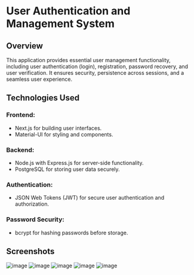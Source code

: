 # User Authentication and Management System
## Overview
This application provides essential user management functionality, including user authentication (login), registration, password recovery, and user verification. It ensures security, persistence across sessions, and a seamless user experience.
## Technologies Used
### Frontend: 
- Next.js for building user interfaces.
- Material-UI for styling and components.
### Backend:
- Node.js with Express.js for server-side functionality.
- PostgreSQL for storing user data securely.
### Authentication:
- JSON Web Tokens (JWT) for secure user authentication and authorization.
### Password Security:
- bcrypt for hashing passwords before storage.
## Screenshots
![image](https://github.com/user-attachments/assets/4b4e4044-0a09-4fb1-bada-1592de55b97e)
![image](https://github.com/user-attachments/assets/06e1fee0-9acc-46d6-bc77-add8c39822c4)
![image](https://github.com/user-attachments/assets/517e4981-dac6-4d3a-b061-713d40d1d153)
![image](https://github.com/user-attachments/assets/3cdad203-4732-4f06-9672-ceadcb055ecf)
![image](https://github.com/user-attachments/assets/3c4de3f0-805c-46b6-a509-3068309bb55f)




